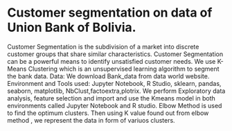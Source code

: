 # Customer segmentation on data of Union Bank of Bolivia. 
Customer Segmentation is the subdivision of a market into discrete customer groups that share similar characteristics. Customer Segmentation can be a powerful means to identify unsatisfied customer needs.
We use K-Means Clustering which is an unsupervised learning algorithm to segment the bank data.
Data: We download Bank_data from data world website.
Environment and Tools used: Jupyter Notebook, R Studio, sklearn, pandas, seaborn, matplotlib, NbClust,factoextra,plotrix.
We perform Exploratory data analysis, feature selection and import and use the Kmeans model in both environments called Jupyter Notebook and R studio.
Elbow Method is used to find the optimum clusters.
Then using K value found out from elbow method , we represent the data in form of variuos clusters.
